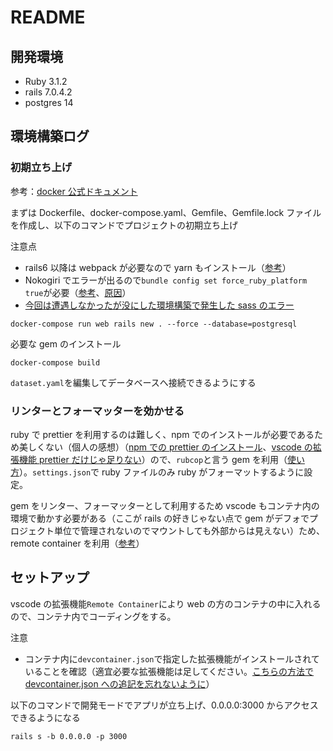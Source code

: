 # README

## 開発環境

- Ruby 3.1.2
- rails 7.0.4.2
- postgres 14

## 環境構築ログ

### 初期立ち上げ

参考：[docker 公式ドキュメント](https://docs.docker.jp/compose/rails.html)

まずは Dockerfile、docker-compose.yaml、Gemfile、Gemfile.lock ファイルを作成し、以下のコマンドでプロジェクトの初期立ち上げ

注意点

- rails6 以降は webpack が必要なので yarn もインストール（[参考](https://qiita.com/NaokiIshimura/items/8203f74f8dfd5f6b87a0)）
- Nokogiri でエラーが出るので`bundle config set force_ruby_platform true`が必要（[参考](https://qiita.com/ohakutsu/items/4d14bee46da26f55a9be)、[原因](https://matsu.teraren.com/blog/2022/04/26/docker-m1-arm-glibc-error-on-nokogiri/)）
- [今回は遭遇しなかったが没にした環境構築で発生した sass のエラー](https://qiita.com/tochisuke221/items/e50103275906c5a0ddf3)

```
docker-compose run web rails new . --force --database=postgresql
```

必要な gem のインストール

```
docker-compose build
```

`dataset.yaml`を編集してデータベースへ接続できるようにする

### リンターとフォーマッターを効かせる

ruby で prettier を利用するのは難しく、npm でのインストールが必要であるため美しくない（個人の感想）（[npm での prettier のインストール](https://questbeat.hatenablog.jp/entry/2021/03/03/132127)、[vscode の拡張機能 prettier だけじゃ足りない](https://geniusium.hatenablog.com/entry/2021/03/13/074033)）ので、`rubcop`と言う gem を利用（[使い方](https://marketplace.visualstudio.com/items?itemName=rebornix.Ruby)）。`settings.json`で ruby ファイルのみ ruby がフォーマットするように設定。

gem をリンター、フォーマッターとして利用するため vscode もコンテナ内の環境で動かす必要がある（ここが rails の好きじゃない点で gem がデフォでプロジェクト単位で管理されないのでマウントしても外部からは見えない）ため、remote container を利用（[参考](https://qiita.com/jjjkkkjjj/items/3b111e4768e740c5cd24)）

## セットアップ

vscode の拡張機能`Remote Container`により web の方のコンテナの中に入れるので、コンテナ内でコーディングをする。

注意

- コンテナ内に`devcontainer.json`で指定した拡張機能がインストールされていることを確認（適宜必要な拡張機能は足してください。[こちらの方法で devcontainer.json への追記を忘れないように](devcontainer.json)）

以下のコマンドで開発モードでアプリが立ち上げ、0.0.0.0:3000 からアクセスできるようになる

```
rails s -b 0.0.0.0 -p 3000
```

<!-- - System dependencies

- Configuration

- Database creation

- Database initialization

- How to run the test suite

- Services (job queues, cache servers, search engines, etc.)

- Deployment instructions

- ... -->
